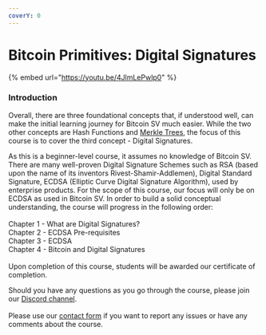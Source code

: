 ```yaml
---
coverY: 0
---
```


# Bitcoin Primitives: Digital Signatures

{% embed url="https://youtu.be/4JlmLePwlp0" %}

### Introduction

Overall, there are three foundational concepts that, if understood well, can make the initial learning journey for Bitcoin SV much easier. While the two  other concepts are Hash Functions and [Merkle Trees](https://bitcoinsv.academy/course/bitcoin-primitives-merkle-trees), the focus of this course is to cover the third concept - Digital Signatures.

As this is a beginner-level course, it assumes no knowledge of Bitcoin SV. There are many well-proven Digital Signature Schemes such as RSA (based upon the name of its inventors Rivest-Shamir-Addlemen), Digital Standard Signature, ECDSA (Elliptic Curve Digital Signature Algorithm), used by enterprise products. For the scope of this course, our focus will only be on ECDSA as used in Bitcoin SV. In order to build a solid conceptual understanding, the course will progress in the following order: \
&#x20;\
Chapter 1 - What are Digital Signatures?\
Chapter 2 - ECDSA Pre-requisites\
Chapter 3 - ECDSA\
Chapter 4 - Bitcoin and Digital Signatures\
&#x20;\
Upon completion of this course, students will be awarded our certificate of completion.&#x20;

Should you have any questions as you go through the course, please join our [Discord channel](https://discord.gg/3y3nY96AsV). \
\
Please use our [contact form](http://bitcoinsv.academy/contact) if you want to report any issues or have any comments about the course.
